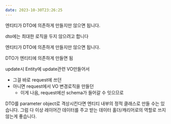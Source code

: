```yaml
---
date: 2023-10-30T23:26:25
---
```

엔티티가 DTO에 의존하게 만들지만 않으면 됩니다.

dto에는 최대한 로직을 두지 않으려고 합니다

엔티티가 DTO에 의존하게 만들지만 않으면 됩니다.

DTO가 엔티티에 의존하게 만들면 됨

update시 Entity에 update관련 VO만들어서
- 그걸 바로 request에 쓰던
- 아니면 request에서 VO 변경로직을 만들던
	- 이게 나음, request에선 schema가 들어갈 수 잇으므로 

DTO를 parameter object로 격상시킨다면 엔티티 내부의 정적 클래스로 만들 수는 있습니다. 
그럼 다 이상 레이어간 데이터를 주고 받는 데이터 홀더/캐리어로의 역할로 쓰지 않는게 좋습니다.